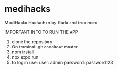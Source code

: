 # medihacks
MediHacks Hackathon by Karla and tree more 

IMPORTANT INFO TO RUN THE APP

1. clone the repository
2. On terminal: git checkout master
3. npm install
4. npx expo run
5. to log in use:
   user: admin
   password: password123

